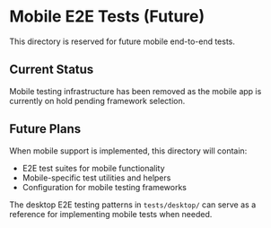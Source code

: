 # Mobile E2E Tests (Future)

This directory is reserved for future mobile end-to-end tests.

## Current Status

Mobile testing infrastructure has been removed as the mobile app is currently on hold pending framework selection.

## Future Plans

When mobile support is implemented, this directory will contain:

- E2E test suites for mobile functionality
- Mobile-specific test utilities and helpers
- Configuration for mobile testing frameworks

The desktop E2E testing patterns in `tests/desktop/` can serve as a reference for implementing mobile tests when needed.
